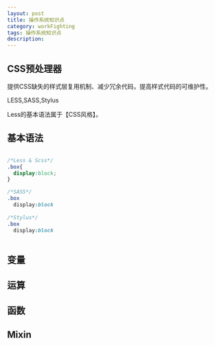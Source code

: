 ```yaml
---
layout: post
title: 操作系统知识点
category: workFighting
tags: 操作系统知识点
description: 
---
```


## CSS预处理器
提供CSS缺失的样式层复用机制、减少冗余代码，提高样式代码的可维护性。

LESS,SASS,Stylus

Less的基本语法属于【CSS风格】。

## 基本语法
```css

/*Less & Scss*/
.box{
  display:block;
}

/*SASS*/
.box
  display:block
  
/*Stylus*/
.box
  display:block
  
```
 ## 变量
 
 ## 运算
 
 ## 函数
 
 ## Mixin
 


